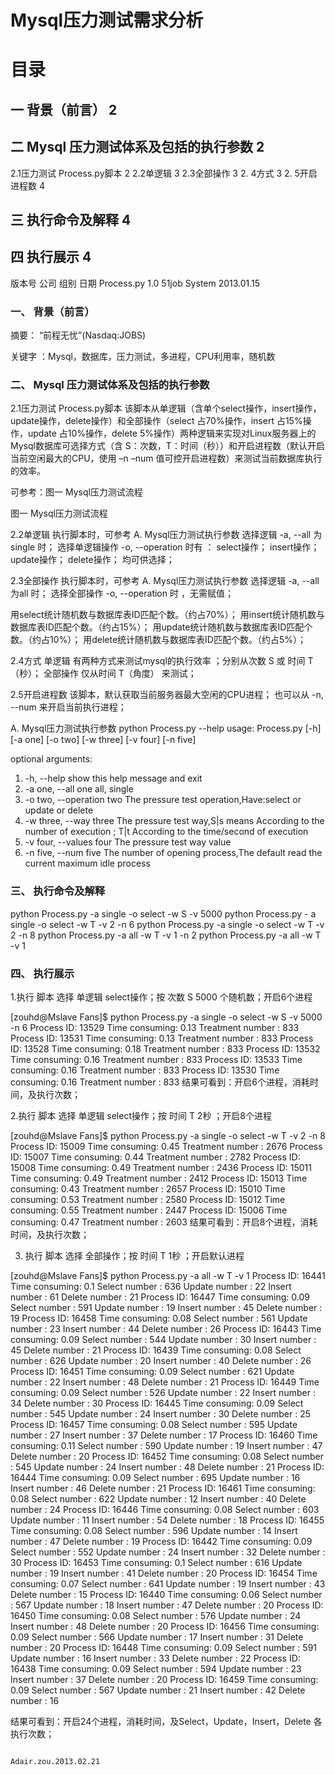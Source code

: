 
# Mysql压力测试需求分析

# 目录
## 一 背景（前言） 	2
## 二 Mysql 压力测试体系及包括的执行参数 	2
2.1压力测试 Process.py脚本 	2
2.2单逻辑	3
2.3全部操作	3
2. 4方式	3
2. 5开启进程数	4
## 三 执行命令及解释 	4
## 四 执行展示 	4



  
版本号	公司	组别	日期
Process.py 1.0	51job	System	2013.01.15
			
			





### 一、	背景（前言）
摘要： “前程无忧”(Nasdaq:JOBS) 

关键字 ：Mysql，数据库，压力测试，多进程，CPU利用率，随机数

### 二、	Mysql 压力测试体系及包括的执行参数

2.1压力测试 Process.py脚本
该脚本从单逻辑（含单个select操作，insert操作，update操作，delete操作）和全部操作（select 占70%操作，insert 占15%操作，update 占10%操作，delete 5%操作）两种逻辑来实现对Linux服务器上的Mysql数据库可选择方式（含 S：次数，T：时间（秒））和开启进程数（默认开启当前空闲最大的CPU，使用 –n –num 值可控开启进程数）来测试当前数据库执行的效率。 

可参考：图一 Mysql压力测试流程

 
图一 Mysql压力测试流程

2.2单逻辑
执行脚本时，可参考 A. Mysql压力测试执行参数
选择逻辑       -a, --all  为single 时；
选择单逻辑操作 -o, --operation 时有 ：
select操作；
insert操作；
update操作；
delete操作；
均可供选择；


2.3全部操作
执行脚本时，可参考 A. Mysql压力测试执行参数
选择逻辑       -a, --all  为all 时；
选择全部操作 -o, --operation 时 ，无需赋值；

用select统计随机数与数据库表ID匹配个数。（约占70%）；
用insert统计随机数与数据库表ID匹配个数。（约占15%）；
用update统计随机数与数据库表ID匹配个数。（约占10%）；
用delete统计随机数与数据库表ID匹配个数。（约占5%）；

2.4方式
单逻辑 有两种方式来测试mysql的执行效率 ；分别从次数 S 或 时间 T（秒）；
全部操作  仅从时间 T（角度） 来测试；



2.5开启进程数
该脚本，默认获取当前服务器最大空闲的CPU进程；
也可以从 -n, --num 来开启当前执行进程；

A. Mysql压力测试执行参数
python Process.py --help
usage: Process.py [-h] [-a one] [-o two] [-w three] [-v four] [-n five]

optional arguments:
1.	  -h, --help            show this help message and exit
2.	  -a one, --all one     all, single
3.	  -o two, --operation two
                        The pressure test operation,Have:select or update or
                        delete
4.	  -w three, --way three
                        The pressure test way,S|s means According to the
                        number of execution ; T|t According to the time/second
                        of execution
5.	  -v four, --values four
                        The pressure test way value
6.	  -n five, --num five   The number of opening process,The default read the
                        current maximum idle process



### 三、	执行命令及解释
python Process.py  -a single -o select -w S -v 5000
python Process.py  - a single -o select -w T -v 2 -n 6
python Process.py  -a single -o select -w T -v 2 -n 8
python Process.py  -a all  -w T -v 1 -n 2
python Process.py  -a all  -w T -v 1

### 四、	执行展示
1.执行 脚本 选择 单逻辑 select操作；按 次数 S  5000 个随机数；开启6个进程

 [zouhd@Mslave Fans]$ python Process.py -a single -o select -w S -v 5000 -n 6
Process ID: 13529  Time consuming: 0.13  Treatment number : 833 
Process ID: 13531  Time consuming: 0.13  Treatment number : 833 
Process ID: 13528  Time consuming: 0.18  Treatment number : 833 
Process ID: 13532  Time consuming: 0.16  Treatment number : 833 
Process ID: 13533  Time consuming: 0.16  Treatment number : 833 
Process ID: 13530  Time consuming: 0.16  Treatment number : 833 
结果可看到：开启6个进程，消耗时间，及执行次数；


2.执行 脚本 选择 单逻辑 select操作；按 时间 T  2秒 ；开启8个进程

[zouhd@Mslave Fans]$ python Process.py -a single -o select -w T -v 2 -n 8
Process ID: 15009  Time consuming: 0.45  Treatment number : 2676 
Process ID: 15007  Time consuming: 0.44  Treatment number : 2782 
Process ID: 15008  Time consuming: 0.49  Treatment number : 2436 
Process ID: 15011  Time consuming: 0.49  Treatment number : 2412 
Process ID: 15013  Time consuming: 0.43  Treatment number : 2657 
Process ID: 15010  Time consuming: 0.53  Treatment number : 2580 
Process ID: 15012  Time consuming: 0.55  Treatment number : 2447 
Process ID: 15006  Time consuming: 0.47  Treatment number : 2603 
结果可看到：开启8个进程，消耗时间，及执行次数；


3. 执行 脚本 选择 全部操作；按 时间 T  1秒 ；开启默认进程

[zouhd@Mslave Fans]$ python Process.py -a all  -w T -v 1 
Process ID: 16441  Time consuming: 0.1  Select number : 636  Update number : 22  Insert number : 61  Delete number : 21 
Process ID: 16447  Time consuming: 0.09  Select number : 591  Update number : 19  Insert number : 45  Delete number : 19 
Process ID: 16458  Time consuming: 0.08  Select number : 561  Update number : 23  Insert number : 44  Delete number : 26 
Process ID: 16443  Time consuming: 0.09  Select number : 544  Update number : 30  Insert number : 45  Delete number : 21 
Process ID: 16439  Time consuming: 0.08  Select number : 626  Update number : 20  Insert number : 40  Delete number : 26 
Process ID: 16451  Time consuming: 0.09  Select number : 621  Update number : 22  Insert number : 48  Delete number : 21 
Process ID: 16449  Time consuming: 0.09  Select number : 526  Update number : 22  Insert number : 34  Delete number : 30 
Process ID: 16445  Time consuming: 0.09  Select number : 545  Update number : 24  Insert number : 30  Delete number : 25 
Process ID: 16457  Time consuming: 0.08  Select number : 595  Update number : 27  Insert number : 37  Delete number : 17 
Process ID: 16460  Time consuming: 0.11  Select number : 590  Update number : 19  Insert number : 47  Delete number : 20 
Process ID: 16452  Time consuming: 0.08  Select number : 545  Update number : 24  Insert number : 48  Delete number : 21 
Process ID: 16444  Time consuming: 0.09  Select number : 695  Update number : 16  Insert number : 46  Delete number : 21 
Process ID: 16461  Time consuming: 0.08  Select number : 622  Update number : 12  Insert number : 40  Delete number : 24 
Process ID: 16446  Time consuming: 0.08  Select number : 603  Update number : 11  Insert number : 54  Delete number : 18 
Process ID: 16455  Time consuming: 0.08  Select number : 596  Update number : 14  Insert number : 47  Delete number : 19 
Process ID: 16442  Time consuming: 0.09  Select number : 552  Update number : 24  Insert number : 32  Delete number : 30 
Process ID: 16453  Time consuming: 0.1  Select number : 616  Update number : 19  Insert number : 41  Delete number : 20 
Process ID: 16454  Time consuming: 0.07  Select number : 641  Update number : 19  Insert number : 43  Delete number : 15 
Process ID: 16440  Time consuming: 0.06  Select number : 567  Update number : 18  Insert number : 47  Delete number : 20 
Process ID: 16450  Time consuming: 0.08  Select number : 576  Update number : 24  Insert number : 48  Delete number : 20 
Process ID: 16456  Time consuming: 0.09  Select number : 566  Update number : 17  Insert number : 31  Delete number : 20 
Process ID: 16448  Time consuming: 0.09  Select number : 591  Update number : 16  Insert number : 33  Delete number : 22 
Process ID: 16438  Time consuming: 0.09  Select number : 594  Update number : 23  Insert number : 37  Delete number : 20 
Process ID: 16459  Time consuming: 0.09  Select number : 567  Update number : 21  Insert number : 42  Delete number : 16

结果可看到：开启24个进程，消耗时间，及Select，Update，Insert，Delete 各执行次数；




                                                                                        Adair.zou.2013.02.21
